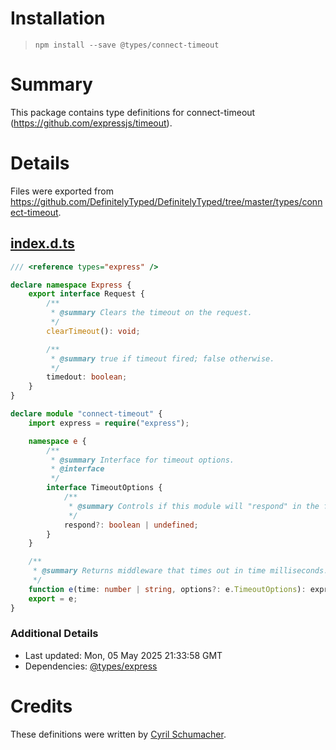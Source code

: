 # Installation
> `npm install --save @types/connect-timeout`

# Summary
This package contains type definitions for connect-timeout (https://github.com/expressjs/timeout).

# Details
Files were exported from https://github.com/DefinitelyTyped/DefinitelyTyped/tree/master/types/connect-timeout.
## [index.d.ts](https://github.com/DefinitelyTyped/DefinitelyTyped/tree/master/types/connect-timeout/index.d.ts)
````ts
/// <reference types="express" />

declare namespace Express {
    export interface Request {
        /**
         * @summary Clears the timeout on the request.
         */
        clearTimeout(): void;

        /**
         * @summary true if timeout fired; false otherwise.
         */
        timedout: boolean;
    }
}

declare module "connect-timeout" {
    import express = require("express");

    namespace e {
        /**
         * @summary Interface for timeout options.
         * @interface
         */
        interface TimeoutOptions {
            /**
             * @summary Controls if this module will "respond" in the form of forwarding an error.
             */
            respond?: boolean | undefined;
        }
    }

    /**
     * @summary Returns middleware that times out in time milliseconds. time can also be a string accepted by the ms module. On timeout, req will emit "timeout".
     */
    function e(time: number | string, options?: e.TimeoutOptions): express.RequestHandler;
    export = e;
}

````

### Additional Details
 * Last updated: Mon, 05 May 2025 21:33:58 GMT
 * Dependencies: [@types/express](https://npmjs.com/package/@types/express)

# Credits
These definitions were written by [Cyril Schumacher](https://github.com/cyrilschumacher).
